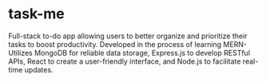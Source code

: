 # task-me

Full-stack to-do app allowing users to better organize and prioritize their tasks to boost productivity. 
Developed in the process of learning MERN- Utilizes MongoDB for reliable data storage, Express.js to develop RESTful APIs, React to create a user-friendly interface, and Node.js to facilitate real-time updates.
